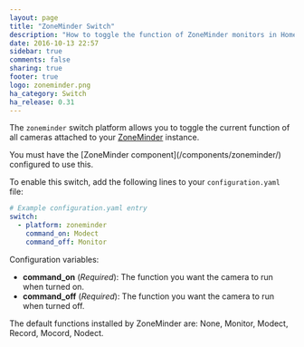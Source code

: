 ```yaml
---
layout: page
title: "ZoneMinder Switch"
description: "How to toggle the function of ZoneMinder monitors in Home Assistant."
date: 2016-10-13 22:57
sidebar: true
comments: false
sharing: true
footer: true
logo: zoneminder.png
ha_category: Switch
ha_release: 0.31
---
```



The `zoneminder` switch platform allows you to toggle the current function of all cameras attached to your [ZoneMinder](https://www.zoneminder.com) instance.

<p class='note'>
You must have the [ZoneMinder component](/components/zoneminder/) configured to use this.
</p>

To enable this switch, add the following lines to your `configuration.yaml` file:

```yaml
# Example configuration.yaml entry
switch:
  - platform: zoneminder
    command_on: Modect
    command_off: Monitor
```

Configuration variables:

- **command_on** (*Required*): The function you want the camera to run when turned on.
- **command_off** (*Required*): The function you want the camera to run when turned off.


<p class='note'>
The default functions installed by ZoneMinder are: None, Monitor, Modect, Record, Mocord, Nodect.
</p>
